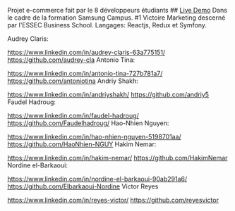 Projet e-commerce fait par le 8 développeurs étudiants ## [Live Demo](https://e-8commerce-client.herokuapp.com/)
Dans le cadre de la formation Samsung Campus.
#1 Victoire Marketing descerné par l'ESSEC Business School.
Langages: Reactjs, Redux et Symfony.

Audrey Claris:

https://www.linkedin.com/in/audrey-claris-63a775151/
https://github.com/audrey-cla
Antonio Tina:

https://www.linkedin.com/in/antonio-tina-727b781a7/
https://github.com/antoniotina
Andriy Shakh:

https://www.linkedin.com/in/andriyshakh/
https://github.com/andriy5
Faudel Hadroug:

https://www.linkedin.com/in/faudel-hadroug/
https://github.com/Faudelhadroug/
Hao-Nhien Nguyen:

https://www.linkedin.com/in/hao-nhien-nguyen-5198701aa/
https://github.com/HaoNhien-NGUY
Hakim Nemar:

https://www.linkedin.com/in/hakim-nemar/
https://github.com/HakimNemar
Nordine el-Barkaoui:

https://www.linkedin.com/in/nordine-el-barkaoui-90ab291a6/
https://github.com/Elbarkaoui-Nordine
Victor Reyes

https://www.linkedin.com/in/reyes-victor/
https://github.com/reyesvictor
